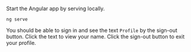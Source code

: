 Start the Angular app by serving locally.

```shell
ng serve
```

You should be able to sign in and see the text `Profile` by the sign-out button. Click the text to view your name. Click the sign-out button to exit your profile.
